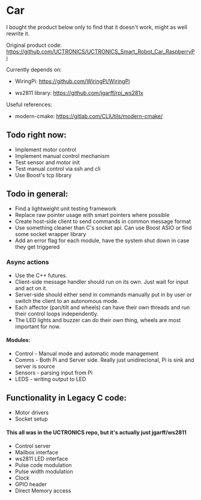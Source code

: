 # Car

I bought the product below only to find that it doesn't work, might as well rewrite it.

Original product code: https://github.com/UCTRONICS/UCTRONICS_Smart_Robot_Car_RaspberryPi

Currently depends on:

* WiringPi: https://github.com/WiringPi/WiringPi

* ws2811 library: https://github.com/jgarff/rpi_ws281x

Useful references:

* modern-cmake: https://gitlab.com/CLIUtils/modern-cmake/


Todo right now:
-----------------------------------
* Implement motor control
* Implement manual control mechanism
* Test sensor and motor init
* Test manual control via ssh and cli
* Use Boost's tcp library

Todo in general:
-----------------------------------
* Find a lightweight unit testing framework
* Replace raw pointer usage with smart pointers where possible
* Create host-side client to send commands in common message format
* Use something cleaner than C's socket api. Can use Boost ASIO or find some socket wrapper library
* Add an error flag for each module, have the system shut down in case
they get triggered

### Async actions
* Use the C++ futures. 
* Client-side message handler should run on its own. Just wait for input and act on it.
* Server-side should either send in commands manually put in by user or switch the client to an autonomous mode.
* Each affector (pan/tilt and wheels) can have their own threads and run their control loops independently.
* The LED lights and buzzer can do their own thing, wheels are most important for now.

#### Modules:
* Control - Manual mode and automatic mode management
* Comms - Both Pi and Server side. Really just unidirecional, Pi is sink and server is source
* Sensors - parsing input from Pi
* LEDS - writing output to LED


Functionality in Legacy C code:
-----------------------------------
* Motor drivers
* Socket setup


#### This all was in the UCTRONICS repo, but it's actually just jgarff/ws2811
* Control server
* Mailbox interface
* ws2811 LED interface
* Pulse code modulation
* Pulse width modulation
* Clock
* GPIO header
* Direct Memory access